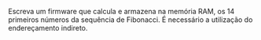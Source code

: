 Escreva um firmware que calcula e armazena na memória RAM, os 14 primeiros números da sequência de Fibonacci. É necessário a utilização do endereçamento indireto.
